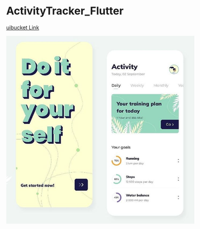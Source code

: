 # ActivityTracker_Flutter

[uibucket Link ](https://www.instagram.com/p/B-4hxEbgaiE/?utm_source=ig_web_copy_link)

[![](https://github.com/PradeepHGK/ActivityTracker_Flutter/blob/main/ActivityApp.png)](https://bitly.com/PradeepHGK)
